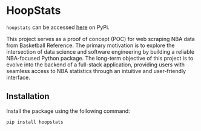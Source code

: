 # HoopStats

`hoopstats` can be accessed [here](https://pypi.org/project/hoopstats/) on PyPi.

This project serves as a proof of concept (POC) for web scraping NBA data from Basketball Reference. The primary motivation is to explore the intersection of data science and software engineering by building a reliable NBA-focused Python package. The long-term objective of this project is to evolve into the backend of a full-stack application, providing users with seamless access to NBA statistics through an intuitive and user-friendly interface.

## Installation

Install the package using the following command:

```python
pip install hoopstats
```
